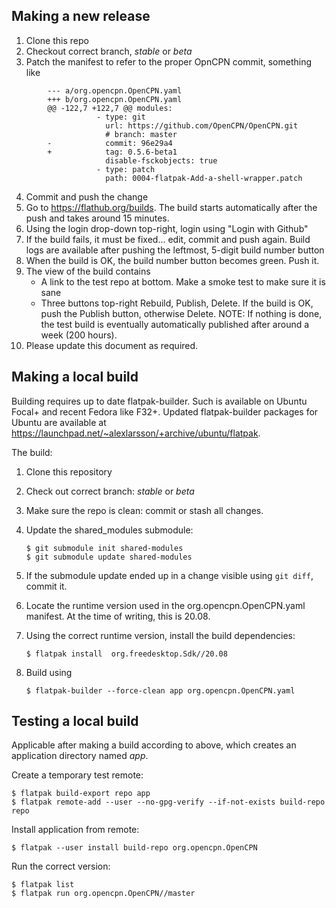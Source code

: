 Making a new release
--------------------

   1. Clone this repo
   2. Checkout correct branch, _stable_ or _beta_
   3. Patch the manifest to refer to the proper OpnCPN commit, something
      like
```
        --- a/org.opencpn.OpenCPN.yaml
        +++ b/org.opencpn.OpenCPN.yaml
        @@ -122,7 +122,7 @@ modules:
                   - type: git
                     url: https://github.com/OpenCPN/OpenCPN.git
                     # branch: master
        -            commit: 96e29a4
        +            tag: 0.5.6-beta1
                     disable-fsckobjects: true
                   - type: patch
                     path: 0004-flatpak-Add-a-shell-wrapper.patch
```
   4. Commit and push the change
   5. Go to https://flathub.org/builds. The build starts automatically
      after the push and takes around 15 minutes.
   6. Using the login drop-down top-right, login using "Login with Github"
   7. If the build fails, it must be fixed... edit, commit and push again.
      Build logs are available after pushing the leftmost, 5-digit build
      number button
   8. When the build is OK, the build number button becomes green. Push it.
   9. The view of the build contains
        - A link to the test repo at bottom. Make a smoke test to make sure
          it is sane
        - Three buttons top-right Rebuild, Publish, Delete. If the build is
          OK, push the Publish button, otherwise Delete.
      NOTE: If nothing is done, the test build is eventually automatically
      published after around a week (200 hours).
  10. Please update this document as required.


Making a local build
--------------------
Building requires up to date flatpak-builder. Such is available on Ubuntu
Focal+ and recent Fedora like F32+. Updated flatpak-builder packages for
Ubuntu are available at
https://launchpad.net/~alexlarsson/+archive/ubuntu/flatpak.

The build:

  1. Clone this repository
  2. Check out correct branch: _stable_ or _beta_
  3. Make sure the repo is clean: commit or stash all changes.
  4. Update the shared\_modules submodule:

         $ git submodule init shared-modules
         $ git submodule update shared-modules

  5. If the submodule update ended up in a change visible using
     `git diff`, commit it.
  6. Locate the runtime version used in the org.opencpn.OpenCPN.yaml 
     manifest. At the time of writing, this is 20.08.
  7. Using the correct runtime version, install the build dependencies:

         $ flatpak install  org.freedesktop.Sdk//20.08

  8. Build using

         $ flatpak-builder --force-clean app org.opencpn.OpenCPN.yaml 


Testing a local build
---------------------
Applicable after making a build according to above, which creates an 
application directory named _app_.

Create a temporary test remote:

    $ flatpak build-export repo app
    $ flatpak remote-add --user --no-gpg-verify --if-not-exists build-repo repo

Install application from remote:

    $ flatpak --user install build-repo org.opencpn.OpenCPN

Run the correct version:

    $ flatpak list
    $ flatpak run org.opencpn.OpenCPN//master
